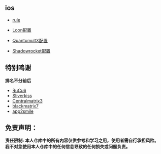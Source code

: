 
## ios
* [rule](https://www.github.com/hualaX/ios/tree/main/rule)

* [Loon配置](https://www.github.com/hualaX/ios/tree/main/loon_profile.conf)

* [QuantumultX配置](https://www.github.com/hualaX/ios/tree/main/quantumultX_profile.conf)

* [Shadowrocket配置](https://github.com/hualaX/ios/tree/main/shadowrocket_profile.conf)

## 特别鸣谢
**排名不分前后**
* [RuCu6](https://www.github.com/RuCu6)
* [Sliverkiss](https://github.com/Sliverkiss)
* [Centralmatrix3](https://github.com/Centralmatrix3)
* [blackmatrix7](https://www.github.com/blackmatrix7)
* [app2smile](https://www.github.com/app2mile)


## 免责声明：

**责任限制:** **本人仓库中的所有内容仅供参考和学习之用，使用者需自行承担风险。我不对您使用本人仓库中的任何信息导致的任何损失或问题负责。**




